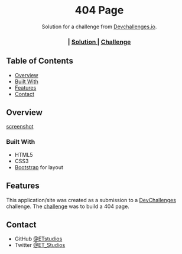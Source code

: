 <h1 align="center">404 Page</h1>

<div align="center">
   Solution for a challenge from  <a href="http://devchallenges.io" target="_blank">Devchallenges.io</a>.
</div>

<div align="center">
  <h3>
    <span> | </span>
    <a href="https://phasmatechnologies.com/404/">
      Solution
    </a>
    <span> | </span>
    <a href="https://devchallenges.io/challenges/wBunSb7FPrIepJZAg0sY">
      Challenge
    </a>
  </h3>
</div>

## Table of Contents
- [Overview](#overview)
- [Built With](#built-with)
- [Features](#features)
- [Contact](#contact)

## Overview
[screenshot](https://phasma-technologies.s3.us-east-2.amazonaws.com/devchallenges/404.jpg)

### Built With
- HTML5
- CSS3
- [Bootstrap](https://getbootstrap.com) for layout

## Features
This application/site was created as a submission to a [DevChallenges](https://devchallenges.io/challenges) challenge. The [challenge](https://devchallenges.io/challenges/wBunSb7FPrIepJZAg0sY) was to build a 404 page.

## Contact
- GitHub [@ETstudios](https://github.com/ETstudios)
- Twitter [@ET_Studios](https://twitter.com/ET_Studios)
